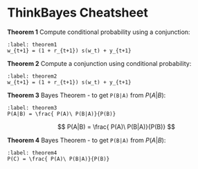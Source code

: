 # ThinkBayes Cheatsheet

**Theorem 1** Compute conditional probability using a conjunction:
```{math}
:label: theorem1
w_{t+1} = (1 + r_{t+1}) s(w_t) + y_{t+1}
```

**Theorem 2** Compute a conjunction using conditional probability:
```{math}
:label: theorem2
w_{t+1} = (1 + r_{t+1}) s(w_t) + y_{t+1}
```

**Theorem 3** Bayes Theorem - to get `P(B|A)` from $P(A|B)$:

```{math}
:label: theorem3
P(A|B) = \frac{ P(A)\ P(B|A)}{P(B)}
```

$$
P(A|B) = \frac{ P(A)\ P(B|A)}{P(B)}
$$ 

**Theorem 4** Bayes Theorem - to get `P(B|A)` from $P(A|B)$:

```{math}
:label: theorem4
P(C) = \frac{ P(A)\ P(B|A)}{P(B)}
```
